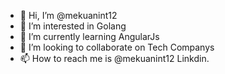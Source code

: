 - 👋 Hi, I’m @mekuanint12
- 👀 I’m interested in Golang
- 🌱 I’m currently learning AngularJs
- 💞️ I’m looking to collaborate on Tech Companys
- 📫 How to reach me is @mekuanint12 Linkdin.

<!---
mekuanint12/mekuanint12 is a ✨ special ✨ repository because its `README.md` (this file) appears on your GitHub profile.
You can click the Preview link to take a look at your changes.
--->
